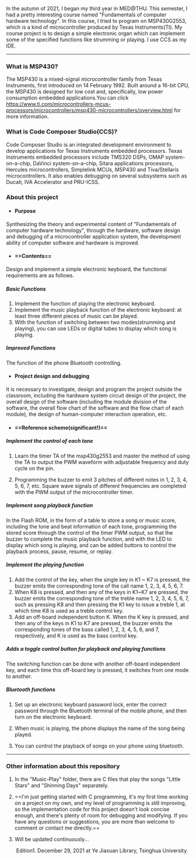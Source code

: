 In the autumn of 2021, I began my third year in MED@THU. This semester, I had a pretty interesting course named "Fundamentals of computer hardware technology". In this course, I tried to program on MSP430G2553, which is a kind of microcontroller produced by Texas Instruments(TI). My course project is to design a simple electronic organ which can implement some of the specified functions like strumming or playing. I use CCS as my IDE.

------

### What is MSP430?

The MSP430 is a mixed-signal microcontroller family from Texas Instruments,  first introduced on  14  February 1992. Built  around a 16-bit CPU, the MSP430 is designed for low cost and,  specifically,  low power consumption embedded applications.You can click https://www.ti.com/microcontrollers-mcus-processors/microcontrollers/msp430-microcontrollers/overview.html for more information.

### What is Code Composer Studio(CCS)?

Code Composer Studio is an integrated development environment to develop applications for Texas Instruments embedded processors. Texas Instruments embedded processors include TMS320 DSPs, OMAP system-on-a-chip, DaVinci system-on-a-chip, Sitara applications processors, Hercules microcontrollers, Simplelink MCUs, MSP430 and Tiva/Stellaris microcontrollers. It also enables debugging on several subsystems such as Ducati, IVA Accelerator and PRU-ICSS.

### About this project

- #### Purpose

Synthesizing the theory and experimental content of "Fundamentals of computer hardware technology", through the hardware, software design and debugging of a microcontroller application system, the development ability of computer software and hardware is improved.

- #### ==Contents==

Design and implement a simple electronic keyboard, the functional requirements are as follows.
##### Basic Functions

1. Implement the function of playing the electronic keyboard.
2. Implement the music playback function of the electronic keyboard: at least three different pieces of music can be played.
3. With the function of switching between two modes(strumming and playing), you can use LEDs or digital tubes to display which song is playing.
  ##### Improved Functions

The function of the phone Bluetooth controlling.

- #### Project design and debugging

It is necessary to investigate, design and program the project outside the classroom, including the hardware system circuit design of the project, the overall design of the software (including the module division of the software, the overall flow chart of the software and the flow chart of each module), the design of human-computer interaction operation, etc.

- #### ==Reference scheme(significant!)==

##### Implement the control of each tone
1. Learn the timer TA of the msp430g2553 and master the method of using the TA to output the PWM waveform with adjustable frequency and duty cycle on the pin.

2. Programming the buzzer to emit 3 pitches of different notes in 1, 2, 3, 4, 5, 6, 7, etc. Square wave signals of different frequencies are completed with the PWM output of the microcontroller timer.

##### Implement song playback function
In the Flash ROM, in the form of a table to store a song or music score, including the tone and beat information of each tone, programming the stored score through the control of the timer PWM output, so that the buzzer to complete the music playback function, and with the LED to display which song is playing, and can be added buttons to control the playback process, pause, resume, or replay.
##### Implement the playing function
1. Add the control of the key, when the single key in K1 ~ K7 is pressed, the buzzer emits the corresponding tone of the call name 1, 2, 3, 4, 5, 6, 7.
2. When K8 is pressed, and then any of the keys in K1~K7 are pressed, the buzzer emits the corresponding tone of the treble name 1, 2, 3, 4, 5, 6, 7, such as pressing K8 and then pressing the K1 key to issue a treble 1, at which time K8 is used as a treble control key.
3. Add an off-board independent button K. When the K key is pressed, and then any of the keys in K1 to K7 are pressed, the buzzer emits the corresponding tones of the bass called 1, 2, 3, 4, 5, 6, and 7, respectively, and K is used as the bass control key.
##### Adds a toggle control button for playback and playing functions

The switching function can be done with another off-board independent key, and each time this off-board key is pressed, it switches from one mode to another.
##### Bluetooth functions
1. Set up an electronic keyboard password lock, enter the correct password through the Bluetooth terminal of the mobile phone, and then turn on the electronic keyboard.

2. When music is playing, the phone displays the name of the song being played.

3. You can control the playback of songs on your phone using bluetooth.

------

### Other information about this repository

1. In the "Music-Play" folder, there are C files that play the songs "Little Stars" and "Shinning Days" separately.

2. ==I'm just getting started with C programming, it's my first time working on a project on my own, and my level of programming is still improving, so the implementation code for this project doesn't look concise enough, and there's plenty of room for debugging and modifying. If you have any questions or suggestions, you are more than welcome to comment or contact me directly.==

3. Will be updated continuously... 

   ​                                                                                                                Edition1. December 29, 2021 at Ye Jiaxuan Library, Tsinghua University.



 

